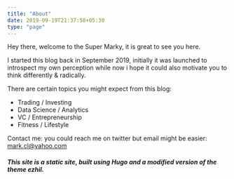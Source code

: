```yaml
---
title: "About"
date: 2019-09-19T21:37:58+05:30
type: "page"
---
```


Hey there, welcome to the Super Marky, it is great to see you here.

I started this blog back in September 2019, initially it was launched to introspect my own perception while now i hope it could also motivate you to think differently & radically.

There are certain topics you might expect from this blog:

  * Trading / Investing
  * Data Science / Analytics
  * VC / Entrepreneurship
  * Fitness / Lifestyle 

Contact me: you could reach me on twitter but email might be easier: mark.cl@yahoo.com








##### This site is a static site, built using Hugo and a modified version of the theme ezhil. #####